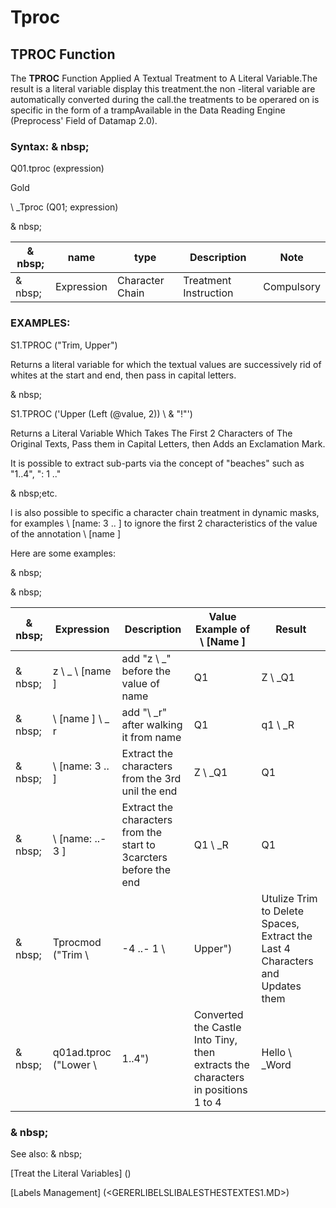# Tproc

## TPROC Function

The **TPROC** Function Applied A Textual Treatment to A Literal Variable.The result is a literal variable display this treatment.the non -literal variable are automatically converted during the call.the treatments to be operared on is specific in the form of a trampAvailable in the Data Reading Engine (Preprocess' Field of Datamap 2.0).

### Syntax: & nbsp;

Q01.tproc (expression)

Gold

\ _Tproc (Q01; expression)

& nbsp;

| & nbsp; | **name** | **type** | **Description** | **Note** |
| --- | --- | --- | --- | --- |
| & nbsp; | Expression | Character Chain | Treatment Instruction | Compulsory |

### EXAMPLES:

S1.TPROC ("Trim, Upper")

Returns a literal variable for which the textual values ​​are successively rid of whites at the start and end, then pass in capital letters.

& nbsp;

S1.TPROC ('Upper (Left (@value, 2)) \ & "\!"')

Returns a Literal Variable Which Takes The First 2 Characters of The Original Texts, Pass them in Capital Letters, then Adds an Exclamation Mark.

It is possible to extract sub-parts via the concept of "beaches" such as "1..4", ": 1 .."

& nbsp;etc.

l is also possible to specific a character chain treatment in dynamic masks, for examples \ [name: 3 .. \] to ignore the first 2 characteristics of the value of the annotation \ [name \]

Here are some examples:

& nbsp;

& nbsp;

| & nbsp; | **Expression** | **Description** | **Value Example of \ [Name \]** | **Result** |
| --- | --- | --- | --- | --- |
| & nbsp; | z \ _ \ [name \] | add "z \ _" before the value of name | Q1 | Z \ _Q1 |
| & nbsp; | \ [name \] \ _ r | add "\ _r" after walking it from name | Q1 | q1 \ _R |
| & nbsp; | \ [name: 3 .. \] | Extract the characters from the 3rd unil the end | Z \ _Q1 | Q1 |
| & nbsp; | \ [name: ..- 3 \] | Extract the characters from the start to 3carcters before the end | Q1 \ _R | Q1 |
| & nbsp; | Tprocmod ("Trim \ | -4 ..- 1 \ | Upper") | Utulize Trim to Delete Spaces, Extract the Last 4 Characters and Updates them | Data \ _exmp | Exmp |
| & nbsp; | q01ad.tproc ("Lower \ | 1..4") | Converted the Castle Into Tiny, then extracts the characters in positions 1 to 4 | Hello \ _Word | Ello |

### & nbsp;

See also: & nbsp;

[Treat the Literal Variables] (<Trellious Little Little.md>)

[Labels Management] (<GERERLIBELSLIBALESTHESTEXTES1.MD>)